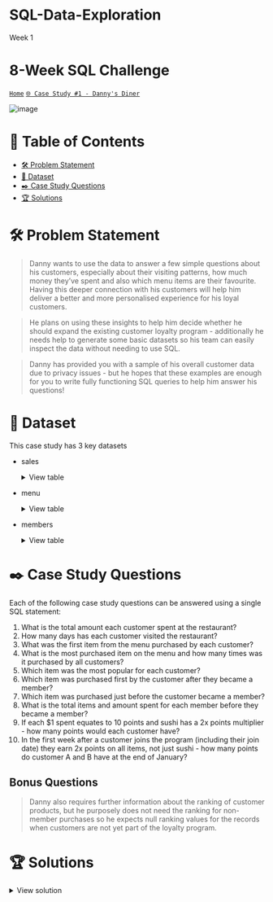 # SQL-Data-Exploration
Week 1
# 8-Week SQL Challenge
[```Home```](https://github.com/adunoluwa1/SQL-8-Weeks-Challenge) [```🌐 Case Study #1 - Danny's Diner```](https://8weeksqlchallenge.com/case-study-1/)

![image](https://user-images.githubusercontent.com/99233674/199024658-a1b34542-46a8-442f-913b-6b44e31cf79c.png)

# 📕 Table of Contents
- [🛠️ Problem Statement](https://github.com/adunoluwa1/SQL-8-Weeks-Challenge/edit/main/Week_1/README.md#%EF%B8%8F-problem-statement)
- [📂 Dataset](https://github.com/adunoluwa1/SQL-8-Weeks-Challenge/edit/main/Week_1/README.md#-dataset)
- [✒️ Case Study Questions](https://github.com/adunoluwa1/SQL-8-Weeks-Challenge/edit/main/Week_1/README.md#%EF%B8%8Fcase-study-questions) 
- [🏆 Solutions](https://github.com/adunoluwa1/SQL-8-Weeks-Challenge/edit/main/Week_1/README.md#-solutions)

# 🛠️ Problem Statement
> Danny wants to use the data to answer a few simple questions about his customers, especially about their visiting patterns, how much money they’ve spent and also which menu items are their favourite. Having this deeper connection with his customers will help him deliver a better and more personalised experience for his loyal customers.

> He plans on using these insights to help him decide whether he should expand the existing customer loyalty program - additionally he needs help to generate some basic datasets so his team can easily inspect the data without needing to use SQL.

> Danny has provided you with a sample of his overall customer data due to privacy issues - but he hopes that these examples are enough for you to write fully functioning SQL queries to help him answer his questions!

# 📂 Dataset
This case study has 3 key datasets 
- sales
  <details><summary>View table</summary>
  <p>
  
    | customer_id  |     order_date      | product_id |
    |--------------|---------------------|------------|
    |       A      |     2021-01-01      |     1      |
    |       A      |     2021-01-01      |     2      |
    |       A      |     2021-01-07      |     2      |
    |       A      |     2021-01-10      |     3      |
    |       A      |     2021-01-11      |     3      |
    |       A      |     2021-01-11      |     3      |
    |       B      |     2021-01-01      |     2      |
    |       B      |     2021-01-02      |     2      |
    |       B      |     2021-01-04      |     1      |
    |       B      |     2021-01-11      |     1      |
    |       B      |     2021-01-16      |     3      |
    |       B      |     2021-02-01      |     3      |
    |       C      |     2021-01-01      |     3      |
    |       C      |     2021-01-01      |     3      |
    |       C      |     2021-01-07      |     3      |
  
  </p>
  </details>

- menu

  <details><summary>View table</summary>
  <p>
  
    |   product_id  | product_name  |   price   |
    |---------------|---------------|-----------|
    |       1       |     sushi     |   10      |
    |       2       |     curry     |   15      |
    |       3       |     ramen     |   12      |
  
  </p>
  </details>

- members

  <details><summary>View table</summary>
  <p>
  
    |  customer_id  |    join_date      |
    |---------------|-------------------|
    |       A       |    2021-01-07     |
    |       B       |    2021-01-09     |
  
  </p>
  </details>



# ✒️ Case Study Questions
Each of the following case study questions can be answered using a single SQL statement:

1. What is the total amount each customer spent at the restaurant?
2. How many days has each customer visited the restaurant?
3. What was the first item from the menu purchased by each customer?
4. What is the most purchased item on the menu and how many times was it purchased by all customers?
5. Which item was the most popular for each customer?
6. Which item was purchased first by the customer after they became a member?
7. Which item was purchased just before the customer became a member?
8. What is the total items and amount spent for each member before they became a member?
9. If each $1 spent equates to 10 points and sushi has a 2x points multiplier - how many points would each customer have?
10. In the first week after a customer joins the program (including their join date) they earn 2x points on all items, not just sushi - how many points do customer A and B have at the end of January?

## Bonus Questions
> Danny also requires further information about the ranking of customer products, but he purposely does not need the ranking for non-member purchases so he expects null ranking values for the records when customers are not yet part of the loyalty program.


# 🏆 Solutions
  <details><summary>View solution</summary>
  <p>
  
1. Total amount spent by each customer

```sql
    --Using Joins
        SELECT s.customer_id, SUM(m.price) AS [Amount Spent]
        FROM sales s
        LEFT JOIN menu m
        ON m.product_id = s.product_id
        GROUP BY s.customer_id

    --Alternatively - Using Correlated Subquery
        SELECT  DISTINCT  s1.customer_id, 
                (SELECT SUM(m.price)
                FROM menu m, sales s2
                WHERE s1.customer_id = s2.customer_id AND s2.product_id = m.product_id) AS [Amount Spent]
        FROM sales s1

    --Alternatively - Using Window Functions
        SELECT DISTINCT s.customer_id,
                SUM(m.price) OVER(PARTITION BY s.customer_id) AS [Amount Spent]
        FROM sales s
        LEFT JOIN menu m
        ON m.product_id = s.product_id
        ORDER BY [Amount Spent] DESC
```

2. Days each customer visited the restaurant

```sql
    --Using Nested subquery
        SELECT s.customer_id, 
               COUNT(order_date)  AS [Number of Days]
        FROM sales s
        GROUP BY s.customer_id
    --Using correlated subquery
        SELECT DISTINCT  s.customer_id,
                (SELECT COUNT(DISTINCT s1.order_date)
                 FROM sales s1
                 WHERE s.customer_id = s1.customer_id) AS [Number of Days]
        FROM sales s
```

3. First item from the menu purchased by each customer

```sql
    --Using Joins
        SELECT DISTINCT s.customer_id, m.product_name
        FROM sales s
        LEFT JOIN menu m
        ON m.product_id = s.product_id
        LEFT JOIN (SELECT DISTINCT customer_id, 
                        MIN(order_date) OVER(PARTITION BY customer_id) AS min_order_date
                    FROM sales) AS sq
        ON s.customer_id = sq.customer_id
        WHERE s.order_date = sq.min_order_date

    --Using correlated subqueries
        SELECT DISTINCT s.customer_id, m.product_name
        FROM sales s
        LEFT JOIN menu m
        ON s.product_id = m.product_id
        WHERE s.order_date = (SELECT MIN(order_date)
                              FROM sales s1
                              WHERE s.customer_id = s1.customer_id)
        ORDER BY s.customer_id, m.product_name
```
4. Most purchased item and number of times it was purchased

```sql
    --Using Window Functions
        SELECT sq.product_name,sq.[Number of Orders], RANK() OVER(ORDER BY sq.[Number of Orders] DESC) AS Rank
        FROM
            (SELECT DISTINCT m.product_name, COUNT(s.product_id) OVER(PARTITION BY s.product_id) AS [Number of Orders]
             FROM sales s
             LEFT JOIN menu m
             ON s.product_id = m.product_id) AS sq

    --Using Correlated Subquery
        SELECT *, RANK() OVER(ORDER BY sq.[Number of Orders] DESC) AS Rank  
        FROM    
            (SELECT  m.product_name, 
                    (SELECT COUNT(s.product_id)
                     FROM sales s
                     WHERE m.product_id = s.product_id) AS [Number of Orders]
            FROM menu m) as sq

```

5. Most popular item for each customer

```sql
    --Using Window Functions
    
        SELECT *
        FROM    
            (SELECT DISTINCT sq.customer_id, sq.product_name, sq.[Number of Orders], RANK() OVER(PARTITION BY sq.customer_id ORDER BY sq.[Number of Orders] DESC) AS Ranking
            FROM    (SELECT DISTINCT s.customer_id, m.product_name, COUNT(s.product_id) OVER(PARTITION BY s.customer_id, m.product_name) AS [Number of Orders]
                    FROM sales s
                    LEFT JOIN menu m
                    ON s.product_id = m.product_id) AS sq) AS q
        WHERE q.Ranking = 1



    --Using Correlated Subquery
        SELECT DISTINCT s.customer_id, m.product_name, 
                (SELECT COUNT(s1.product_id)
                 FROM sales s1
                 WHERE s.product_id = s1.product_id AND s.customer_id = s1.customer_id) AS [Number of Orders]
        FROM sales s 
        LEFT JOIN menu m
        ON m.product_id = s.product_id
```

6. First item purchased after becoming a member

```sql
    --Using correlated subquery method
        SELECT DISTINCT sq.customer_id, sq.date_diff, m.product_name
        FROM
            (SELECT s.customer_id, DATEDIFF("DAY",me.join_date,s.order_date) AS date_diff, s.product_id
            FROM members me
            LEFT JOIN sales s
            ON me.customer_id = s.customer_id
            WHERE DATEDIFF("DAY",me.join_date,s.order_date) >= 0) AS sq
        LEFT JOIN menu m
        ON m.product_id = sq.product_id
        WHERE sq.date_diff = (SELECT DISTINCT MIN(DATEDIFF("DAY",m1.join_date,s1.order_date)) OVER(PARTITION BY s1.customer_id)
                              FROM members m1
                              LEFT JOIN sales s1
                              ON m1.customer_id =  s1.customer_id
                              WHERE DATEDIFF("DAY",m1.join_date,s1.order_date) >= 0 AND s1.customer_id = sq.customer_id )

    --Alternatively
            SELECT s.customer_id, s.product_id, m.product_name, s.order_date, DATEDIFF("DAY",me.join_date,s.order_date)
            FROM members me
            LEFT JOIN sales s
            ON me.customer_id = s.customer_id
            LEFT JOIN menu m
            ON s.product_id = m.product_id
            WHERE DATEDIFF("DAY",me.join_date,s.order_date) >= 0 AND  DATEDIFF("DAY",me.join_date,s.order_date) = (SELECT DISTINCT MIN(DATEDIFF("DAY",m1.join_date,s1.order_date)) OVER(PARTITION BY s1.customer_id)
                                                                                                                   FROM members m1
                                                                                                                   LEFT JOIN sales s1
                                                                                                                   ON m1.customer_id =  s1.customer_id
                                                                                                                   WHERE DATEDIFF("DAY",m1.join_date,s1.order_date) >= 0 AND s1.customer_id = s.customer_id )
    --Alternatively
            SELECT *
            FROM
                (SELECT s.customer_id, s.product_id, m.product_name, s.order_date, RANK() OVER(PARTITION BY s.customer_id ORDER BY s.order_date) AS List
                FROM members me
                LEFT JOIN sales s
                ON me.customer_id = s.customer_id
                LEFT JOIN menu m
                ON s.product_id = m.product_id
                WHERE s.order_date >= me.join_date) AS sq
            WHERE sq.List = 1
```

7. Last item purchased just before becoming a member

```sql
    -- One Method
        SELECT DISTINCT sq.customer_id, m.product_name
        FROM
            (SELECT s.customer_id, DATEDIFF("DAY",me.join_date,s.order_date) AS date_diff, s.product_id
            FROM members me
            LEFT JOIN sales s
            ON me.customer_id = s.customer_id
            WHERE DATEDIFF("DAY",me.join_date,s.order_date) < 0) AS sq
        LEFT JOIN menu m
        ON m.product_id = sq.product_id
        WHERE sq.date_diff = (SELECT DISTINCT MAX(DATEDIFF("DAY",m1.join_date,s1.order_date)) OVER(PARTITION BY s1.customer_id)
                              FROM members m1
                              LEFT JOIN sales s1
                              ON m1.customer_id =  s1.customer_id
                              WHERE DATEDIFF("DAY",m1.join_date,s1.order_date) < 0 AND s1.customer_id = sq.customer_id )

    -- Alternatively:
        SELECT me.customer_id, mn.product_name, DATEDIFF("DAY",me.join_date,s.order_date)
        FROM members me
        LEFT JOIN sales s
        ON s.customer_id = me.customer_id
        LEFT JOIN menu mn
        ON mn.product_id = s.product_id
        WHERE DATEDIFF("DAY",me.join_date,s.order_date) = (SELECT DISTINCT MAX(DATEDIFF("DAY",m1.join_date,s1.order_date)) OVER(PARTITION BY s1.customer_id)
                                                          FROM members m1
                                                          LEFT JOIN sales s1
                                                          ON m1.customer_id =  s1.customer_id
                                                          WHERE DATEDIFF("DAY",m1.join_date,s1.order_date) < 0 AND s1.customer_id = s.customer_id )

    --Alternatively
            SELECT *
            FROM
                (SELECT s.customer_id, s.product_id, m.product_name, s.order_date, RANK() OVER(PARTITION BY s.customer_id ORDER BY s.order_date DESC) AS List
                FROM members me
                LEFT JOIN sales s
                ON me.customer_id = s.customer_id
                LEFT JOIN menu m
                ON s.product_id = m.product_id
                WHERE s.order_date < me.join_date) AS sq
            WHERE sq.List = 1
```

Q8. Total items and amount spent for each member before becoming a member

```sql
    --Using Joins and Window Functions
        SELECT DISTINCT s.customer_id, m.product_name, 
               SUM(m.price) OVER(PARTITION BY m.product_name, s.customer_id) AS [Total Cost]
        FROM members me
        LEFT JOIN sales s
        ON me.customer_id = s.customer_id
        LEFT JOIN menu m
        ON s.product_id = m.product_id
        WHERE DATEDIFF("DAY",me.join_date,s.order_date) < 0

    --Using Joins and Group BY
        SELECT DISTINCT s.customer_id, m.product_name, SUM(m.price) AS [Total Cost]
        FROM members me
        LEFT JOIN sales s
        ON me.customer_id = s.customer_id
        LEFT JOIN menu m
        ON s.product_id = m.product_id
        WHERE me.join_date > s.order_date
        GROUP BY m.product_name, s.customer_id

    --Using Correlated subqueries
        SELECT DISTINCT me.customer_id, mn.product_name ,(SELECT SUM(m.price) 
                                                          FROM sales s
                                                          LEFT JOIN menu m
                                                          ON s.product_id = m.product_id
                                                          WHERE me.customer_id = s.customer_id AND mn.product_name = m.product_name
                                                          AND DATEDIFF("DAY",me.join_date,s.order_date) < 0)
        FROM  members me
        LEFT JOIN sales s1
        ON me.customer_id = s1.customer_id
        LEFT JOIN menu mn
        ON mn.product_id = s1.product_id
```

9. $1 = 10 points and sushi = 2x multiplier calculate each members points

```sql
    --Using Case statements
        SELECT sq.customer_id, SUM(sq.price * sq.multiplier * 10) AS Points  
        FROM
            (SELECT s.customer_id, mn.product_name, mn.price,
                    CASE 
                        WHEN [product_name] = 'sushi' THEN 2   
                        ELSE 1
                    END AS multiplier
            FROM sales s
            LEFT JOIN menu mn
            ON s.product_id = mn.product_id) AS sq
        GROUP BY sq.customer_id
```

10. 2x on all items in the first week of joining

```sql
    --Using case statements
        SELECT sq.customer_id, SUM(sq.price * sq.[membership multiplier] * 10) AS Points  
        FROM
            (SELECT s.customer_id, mn.product_name, mn.price, s.order_date,
                    CASE 
                        WHEN [product_name] = 'sushi'AND DATENAME("month",s.order_date) = 'January'  THEN 2   -- use single quotes with case statements
                        ELSE 1
                    END AS multiplier,
                    CASE 
                        WHEN s.order_date BETWEEN me.join_date AND DATEADD("Week",1,me.join_date) THEN 2
                        ELSE 1
                    END AS [membership multiplier]
            FROM sales s
            LEFT JOIN menu mn
            ON s.product_id = mn.product_id
            LEFT JOIN members me
            ON me.customer_id = s.customer_id
            ) AS sq
        GROUP BY sq.customer_id
```

- Bonus Questions

```sql
    -- CREATE VIEW [Total] AS
    SELECT s.customer_id, s.order_date, mn.product_name, mn.price, 
            CASE
                WHEN s.order_date >= me.join_date THEN 'Y'
                ELSE 'N'
            END AS [member]
    -- INTO FullTable
    FROM sales s
    LEFT JOIN menu mn
    ON mn.product_id = s.product_id
    LEFT JOIN members me
    ON me.customer_id = s.customer_id;
```

  
  </p>
  </details>

